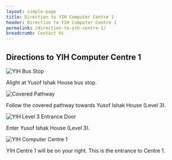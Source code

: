 ```yaml
---
layout: simple-page
title: Direction to YIH Computer Centre 1
header: Direction to YIH Computer Centre 1
permalink: /direction-to-yih-centre-1/
breadcrumb: Contact Us
---
```


## Directions to YIH Computer Centre 1
![YIH Bus Stop]({{site.baseurl}}/images/direction-to-yih-centre-1/yih-bus-stop.png)

Alight at Yusof Ishak House bus stop.

![Covered Pathway]({{site.baseurl}}/images/direction-to-yih-centre-1/yih-covered-pathway.png)

Follow the covered pathway towards Yusof Ishak House (Level 3).

![YIH Level 3 Entrance Door]({{site.baseurl}}/images/direction-to-yih-centre-1/yih-level-3-entrance-door.png)

Enter Yusof Ishak House (Level 3).

![YIH Computer Centre 1]({{site.baseurl}}/images/direction-to-yih-centre-1/yih-computer-centre-1.png)

YIH Centre 1 will be on your right. This is the entrance to Centre 1.
